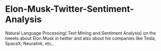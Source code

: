 # Elon-Musk-Twitter-Sentiment-Analysis
Natural Language Processing( Text Mining and Sentiment Analysis) on the tweets about Elon Musk in twitter and also about his companies like Tesla, SpaceX, Neuralink, etc,.
